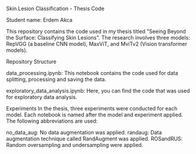 Skin Lesion Classification - Thesis Code

Student name: Erdem Akca

This repository contains the code used in my thesis titled "Seeing Beyond the Surface: Classifying Skin Lesions". The research involves three models: RepVGG (a baseline CNN model), MaxViT, and MviTv2 (Vision transformer models).

Repository Structure

data_processing.ipynb: This notebook contains the code used for data splitting, processing and saving the data.

exploratory_data_analysis.ipynb: Here, you can find the code that was used for exploratory data analysis.

Experiments
In the thesis, three experiments were conducted for each model. Each notebook is named after the model and experiment applied. The following abbreviations are used:

no_data_aug: No data augmentation was applied.
randaug: Data augmentation technique called RandAugment was applied.
ROSandRUS: Random oversampling and undersampling were applied.


